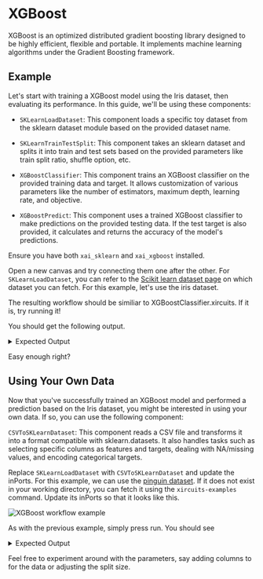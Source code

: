 # XGBoost

XGBoost is an optimized distributed gradient boosting library designed to be highly efficient, flexible and portable. It implements machine learning algorithms under the Gradient Boosting framework.

## Example

Let's start with training a XGBoost model using the Iris dataset, then evaluating its performance. In this guide, we'll be using these components:

- `SKLearnLoadDataset`: This component loads a specific toy dataset from the sklearn dataset module based on the provided dataset name.

- `SKLearnTrainTestSplit`: This component takes an sklearn dataset and splits it into train and test sets based on the provided parameters like train split ratio, shuffle option, etc.

- `XGBoostClassifier`: This component trains an XGBoost classifier on the provided training data and target. It allows customization of various parameters like the number of estimators, maximum depth, learning rate, and objective.

- `XGBoostPredict`: This component uses a trained XGBoost classifier to make predictions on the provided testing data. If the test target is also provided, it calculates and returns the accuracy of the model's predictions.

Ensure you have both `xai_sklearn` and `xai_xgboost` installed.

Open a new canvas and try connecting them one after the other. For `SKLearnLoadDataset`, you can refer to the [Scikit learn dataset page](https://scikit-learn.org/stable/datasets/toy_dataset.html) on which dataset you can fetch. For this example, let's use the iris dataset. 

The resulting workflow should be similiar to XGBoostClassifier.xircuits. If it is, try running it!

You should get the following output.
<details>
<summary>Expected Output</summary>
<code>

    ======================================
    __   __  ___                _ _
    \ \  \ \/ (_)_ __ ___ _   _(_) |_ ___
    \ \  \  /| | '__/ __| | | | | __/ __|
    / /  /  \| | | | (__| |_| | | |_\__ \
    /_/  /_/\_\_|_|  \___|\__,_|_|\__|___/

    ======================================

    Xircuits is running...


    Executing: SKLearnLoadDataset

    Executing: SKLearnTrainTestSplit
    Split Parameters:
    Train Split 0.75 
    Shuffle: True 
    Random State: None
    Train data shape: (37, 4), Train target shape: (37,)
    Test data shape: (113, 4), Test target shape: (113,)

    Executing: XGBoostClassifier

    Executing: XGBoostPredict
    Accuracy: 94.69%

    Finished Executing
</code>
</details>

Easy enough right?

## Using Your Own Data

Now that you've successfully trained an XGBoost model and performed a prediction based on the Iris dataset, you might be interested in using your own data. If so, you can use the following component:

`CSVToSKLearnDataset`: This component reads a CSV file and transforms it into a format compatible with sklearn.datasets. It also handles tasks such as selecting specific columns as features and targets, dealing with NA/missing values, and encoding categorical targets.

Replace `SKLearnLoadDataset` with `CSVToSKLearnDataset` and update the inPorts. For this example, we can use the [pinguin dataset](https://www.kaggle.com/code/parulpandey/penguin-dataset-the-new-iris). If it does not exist in your working directory, you can fetch it using the `xircuits-examples` command. Update its inPorts so that it looks like this.

<p align="center">

![XGBoost workflow example](https://github.com/XpressAI/xircuits.io/assets/68586800/f9d355d6-6e8a-42e6-9d27-a67cdd946c7c)

</p>

As with the previous example, simply press run. You should see 

<details>
<summary>Expected Output</summary>
<code>

    ======================================
    __   __  ___                _ _
    \ \  \ \/ (_)_ __ ___ _   _(_) |_ ___
    \ \  \  /| | '__/ __| | | | | __/ __|
    / /  /  \| | | | (__| |_| | | |_\__ \
    /_/  /_/\_\_|_|  \___|\__,_|_|\__|___/

    ======================================

    Xircuits is running...


    Executing: CSVToSKLearnDataset
    Data shape: (344, 2), Target shape: (344,)

    Executing: SKLearnTrainTestSplit
    Split Parameters:
    Train Split 0.75 
    Shuffle: True 
    Random State: None
    Train data shape: (86, 2), Train target shape: (86,)
    Test data shape: (258, 2), Test target shape: (258,)

    Executing: XGBoostClassifier

    Executing: XGBoostPredict
    Accuracy: 75.97%

    Finished Executing
</code>
</details>

Feel free to experiment around with the parameters, say adding columns to for the data or adjusting the split size. 